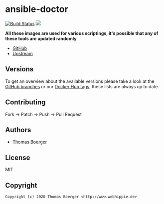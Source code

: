 # ansible-doctor

[![Build Status](https://cloud.drone.io/api/badges/toolhippie/ansible-doctor/status.svg)](https://cloud.drone.io/toolhippie/ansible-doctor)
[![](https://images.microbadger.com/badges/image/toolhippie/ansible-doctor:latest.svg)](https://microbadger.com/images/toolhippie/ansible-doctor:latest "Get your own image badge on microbadger.com")

**All these images are used for various scriptings, it's possible that any of these tools are updated randomly**

* [GitHub](https://github.com/toolhippie/ansible-doctor)
* [Upstream](https://github.com/xoxys/ansible-doctor)


## Versions

To get an overview about the available versions please take a look at the [GitHub branches](https://github.com/toolhippie/ansible-doctor/branches/all) or our [Docker Hub tags](https://hub.docker.com/r/toolhippie/ansible-doctor/tags/), these lists are always up to date.


## Contributing

Fork -> Patch -> Push -> Pull Request


## Authors

* [Thomas Boerger](https://github.com/tboerger)


## License

MIT


## Copyright

```
Copyright (c) 2020 Thomas Boerger <http://www.webhippie.de>
```
